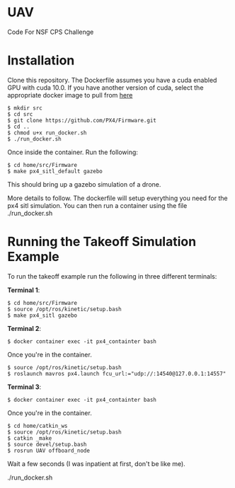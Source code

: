 # UAV
Code For NSF CPS Challenge

# Installation 

Clone this repository. The Dockerfile assumes you have a cuda enabled GPU with cuda 10.0. If you have another version of cuda, select the appropriate docker image to pull from [here](https://hub.docker.com/r/nvidia/cudagl)

``` $ cd UAV 
$ mkdir src
$ cd src
$ git clone https://github.com/PX4/Firmware.git
$ cd ..
$ chmod u+x run_docker.sh
$ ./run_docker.sh
```
Once inside the container. Run the following: 

``` 
$ cd home/src/Firmware
$ make px4_sitl_default gazebo
```
This should bring up a gazebo simulation of a drone. 

More details to follow. The dockerfile will setup everything you need for the px4 sitl simulation. You can then run a container using the file ./run_docker.sh

# Running the Takeoff Simulation Example

To run the takeoff example run the following in three different terminals:

**Terminal 1**: 

```$ ./run_docker.sh
$ cd home/src/Firmware
$ source /opt/ros/kinetic/setup.bash
$ make px4_sitl gazebo
```

**Terminal 2**: 

```
$ docker container exec -it px4_containter bash
```
Once you're in the container. 

```
$ source /opt/ros/kinetic/setup.bash
$ roslaunch mavros px4.launch fcu_url:="udp://:14540@127.0.0.1:14557"
```

**Terminal 3**: 
```
$ docker container exec -it px4_containter bash
```
Once you're in the container. 

```
$ cd home/catkin_ws
$ source /opt/ros/kinetic/setup.bash
$ catkin _make
$ source devel/setup.bash 
$ rosrun UAV offboard_node 
```

Wait a few seconds (I was inpatient at first, don't be like me).



./run_docker.sh

```


